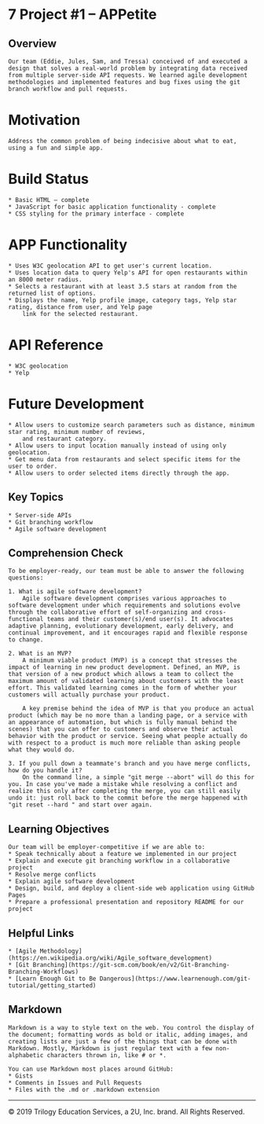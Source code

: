 # 7 Project #1 – APPetite

## Overview
    Our team (Eddie, Jules, Sam, and Tressa) conceived of and executed a design that solves a real-world problem by integrating data received from multiple server-side API requests. We learned agile development methodologies and implemented features and bug fixes using the git branch workflow and pull requests.

# Motivation
    Address the common problem of being indecisive about what to eat, using a fun and simple app.

# Build Status
    * Basic HTML – complete
    * JavaScript for basic application functionality - complete
    * CSS styling for the primary interface - complete

# APP Functionality
    * Uses W3C geolocation API to get user's current location.
    * Uses location data to query Yelp's API for open restaurants within an 8000 meter radius.
    * Selects a restaurant with at least 3.5 stars at random from the returned list of options.
    * Displays the name, Yelp profile image, category tags, Yelp star rating, distance from user, and Yelp page 
        link for the selected restaurant.

# API Reference
    * W3C geolocation
    * Yelp

# Future Development
    * Allow users to customize search parameters such as distance, minimum star rating, minimum number of reviews, 
        and restaurant category.
    * Allow users to input location manually instead of using only geolocation.
    * Get menu data from restaurants and select specific items for the user to order. 
    * Allow users to order selected items directly through the app.

## Key Topics
    * Server-side APIs
    * Git branching workflow
    * Agile software development

## Comprehension Check
    To be employer-ready, our team must be able to answer the following questions:

    1. What is agile software development? 
        Agile software development comprises various approaches to software development under which requirements and solutions evolve through the collaborative effort of self-organizing and cross-functional teams and their customer(s)/end user(s). It advocates adaptive planning, evolutionary development, early delivery, and continual improvement, and it encourages rapid and flexible response to change.

    2. What is an MVP?
        A minimum viable product (MVP) is a concept that stresses the impact of learning in new product development. Defined, an MVP, is that version of a new product which allows a team to collect the maximum amount of validated learning about customers with the least effort. This validated learning comes in the form of whether your customers will actually purchase your product.

        A key premise behind the idea of MVP is that you produce an actual product (which may be no more than a landing page, or a service with an appearance of automation, but which is fully manual behind the scenes) that you can offer to customers and observe their actual behavior with the product or service. Seeing what people actually do with respect to a product is much more reliable than asking people what they would do.

    3. If you pull down a teammate's branch and you have merge conflicts, how do you handle it?
        On the command line, a simple "git merge --abort" will do this for you. In case you've made a mistake while resolving a conflict and realize this only after completing the merge, you can still easily undo it: just roll back to the commit before the merge happened with "git reset --hard " and start over again.

## Learning Objectives
    Our team will be employer-competitive if we are able to:
    * Speak technically about a feature we implemented in our project
    * Explain and execute git branching workflow in a collaborative project
    * Resolve merge conflicts
    * Explain agile software development
    * Design, build, and deploy a client-side web application using GitHub Pages
    * Prepare a professional presentation and repository README for our project

## Helpful Links
    * [Agile Methodology](https://en.wikipedia.org/wiki/Agile_software_development)
    * [Git Branching](https://git-scm.com/book/en/v2/Git-Branching-Branching-Workflows)
    * [Learn Enough Git to Be Dangerous](https://www.learnenough.com/git-tutorial/getting_started)
    
## Markdown
    Markdown is a way to style text on the web. You control the display of the document; formatting words as bold or italic, adding images, and creating lists are just a few of the things that can be done with Markdown. Mostly, Markdown is just regular text with a few non-alphabetic characters thrown in, like # or *.

    You can use Markdown most places around GitHub:
    * Gists
    * Comments in Issues and Pull Requests
    * Files with the .md or .markdown extension

- - -
© 2019 Trilogy Education Services, a 2U, Inc. brand. All Rights Reserved.
